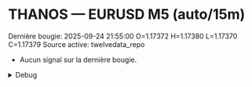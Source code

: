 # THANOS — EURUSD M5 (auto/15m)
Dernière bougie: 2025-09-24 21:55:00  O=1.17372  H=1.17380  L=1.17370  C=1.17379
Source active: twelvedata_repo

- Aucun signal sur la dernière bougie.

<details><summary>Debug</summary>

- TD_API_KEY manquant.

</details>